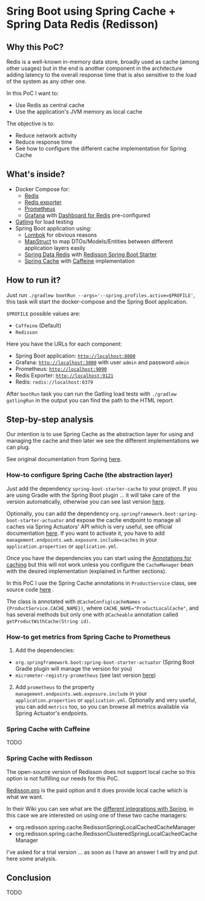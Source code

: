 # Sring Boot using Spring Cache + Spring Data Redis (Redisson)

## Why this PoC?

Redis is a well-known in-memory data store, broadly used as cache (among other usages) but in the end is another
component in the architecture adding latency to the overall response time that is also sensitive to the load of the
system as any other one.

In this PoC I want to:

* Use Redis as central cache
* Use the application's JVM memory as local cache

The objective is to:

* Reduce network activity
* Reduce response time
* See how to configure the different cache implementation for Spring Cache

## What's inside?

- Docker Compose for:
  - [Redis](https://hub.docker.com/_/redis)
  - [Redis exporter](https://hub.docker.com/r/oliver006/redis_exporter)
  - [Prometheus](https://hub.docker.com/r/prom/prometheus)
  - [Grafana](https://hub.docker.com/r/grafana/grafana)
    with [Dashboard for Redis](https://grafana.com/grafana/dashboards/14091) pre-configured
- [Gatling](https://gatling.io/) for load testing
- Spring Boot application using:
  - [Lombok](https://projectlombok.org/) for obvious reasons
  - [MapStruct](https://mapstruct.org/) to map DTOs/Models/Entities between different application layers easily
  - [Spring Data Redis](https://docs.spring.io/spring-data/data-redis/docs/current/reference/html/#reference)
    with [Redisson Spring Boot Starter](https://github.com/redisson/redisson/tree/master/redisson-spring-boot-starter)
  - [Spring Cache](https://docs.spring.io/spring-framework/docs/current/reference/html/integration.html#cache)
    with [Caffeine](https://github.com/ben-manes/caffeine) implementation

## How to run it?

Just run `./gradlew bootRun --args='--spring.profiles.active=$PROFILE'`, this task will start the docker-compose and the
Spring Boot application.

`$PROFILE` possible values are:

* `Caffeine` (Default)
* `Redisson`

Here you have the URLs for each component:

* Spring Boot application: [`http://localhost:8080`](http://localhost:8080)
* Grafana: [`http://localhost:3000`](http://localhost:3000) with user `admin` and password `admin`
* Prometheus: [`http://localhost:9090`](http://localhost:9090)
* Redis Exporter: [`http://localhost:9121`](http://localhost:9121)
* Redis: `redis://localhost:6379`

After `bootRun` task you can run the Gatling load tests with `./gradlew gatlingRun` in the output you can find the path
to the HTML report.

## Step-by-step analysis

Our intention is to use Spring Cache as the abstraction layer for using and managing the cache and then later we see the
different implementations we can plug.

See original documentation from
Spring [here](https://docs.spring.io/spring-framework/docs/current/reference/html/integration.html#cache).

### How-to configure Spring Cache (the abstraction layer)

Just add the dependency `spring-boot-starter-cache` to your project. If you are using Gradle with the Spring Boot plugin
... it will take care of the version automatically, otherwise you can see last
version [here](https://mvnrepository.com/artifact/org.springframework.boot/spring-boot-starter-cache).

Optionally, you can add the dependency `org.springframework.boot:spring-boot-starter-actuator` and expose the cache
endpoint to manage all caches via Spring Actuators' API which is very useful, see official documentation
[here](https://docs.spring.io/spring-boot/docs/current/actuator-api/htmlsingle/#caches). If you want to activate it, you
have to add `management.endpoints.web.exposure.include=caches` in your
`application.properties` or `application.yml`.

Once you have the dependencies you can start using the
[Annotations for caching](https://docs.spring.io/spring-framework/docs/current/reference/html/integration.html#cache-annotations)
but this will not work unless you configure the `CacheManager` bean with the desired implementation (explained in
further sections).

In this PoC I use the Spring Cache annotations in `ProductService` class, see source
code [here](https://github.com/sbonoc/poc/blob/master/spring-boot-cache-redis/src/main/java/bono/poc/springcacheredis/service/ProductService.java)
.

The class is annotated with `@CacheConfig(cacheNames = {ProductService.CACHE_NAME})`,
where `CACHE_NAME="ProductLocalCache"`, and has several methods but only one with `@Cacheable` annotation
called `getProductWithCache(String id)`.

### How-to get metrics from Spring Cache to Prometheus

1. Add the dependencies:

- `org.springframework.boot:spring-boot-starter-actuator` (Spring Boot Gradle plugin will manage the version for you)
- `micrometer-registry-prometheus` (see last
  version [here](https://mvnrepository.com/artifact/io.micrometer/micrometer-registry-prometheus))

2. Add `prometheus` to the property `management.endpoints.web.exposure.include` in your `application.properties`
   or `application.yml`. Optionally and very useful, you can add `metrics` too, so you can browse all metrics available
   via Spring Actuator's endpoints.

### Spring Cache with Caffeine

TODO

### Spring Cache with Redisson

The open-source version of Redisson does not support local cache so this option is not fulfilling our needs for this
PoC.

[Redisson.pro](https://redisson.pro/) is the paid option and it does provide local cache which is what we want.

In their Wiki you can see what are
the [different integrations with Spring](https://github.com/redisson/redisson/wiki/14.-Integration-with-frameworks), in
this case we are interested on using one of these two cache managers:

- org.redisson.spring.cache.RedissonSpringLocalCachedCacheManager
- org.redisson.spring.cache.RedissonClusteredSpringLocalCachedCacheManager

I've asked for a trial version ... as soon as I have an answer I will try and put here some analysis.

## Conclusion

TODO
